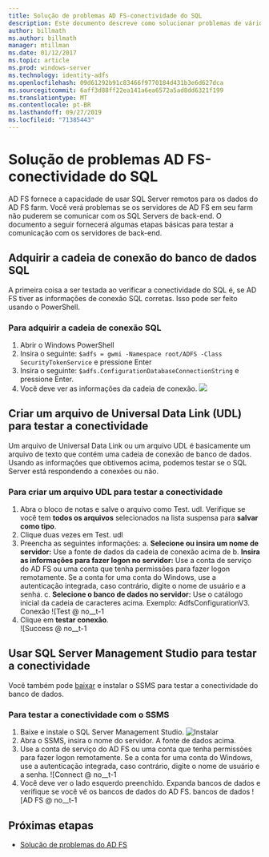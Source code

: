 ```yaml
---
title: Solução de problemas AD FS-conectividade do SQL
description: Este documento descreve como solucionar problemas de vários aspectos do AD FS
author: billmath
ms.author: billmath
manager: mtillman
ms.date: 01/12/2017
ms.topic: article
ms.prod: windows-server
ms.technology: identity-adfs
ms.openlocfilehash: 09d61292b91c83466f9770184d431b3e6d627dca
ms.sourcegitcommit: 6aff3d88ff22ea141a6ea6572a5ad8dd6321f199
ms.translationtype: MT
ms.contentlocale: pt-BR
ms.lasthandoff: 09/27/2019
ms.locfileid: "71385443"
---
```

# <a name="ad-fs-troubleshooting---sql-connectivity"></a>Solução de problemas AD FS-conectividade do SQL
AD FS fornece a capacidade de usar SQL Server remotos para os dados do AD FS farm.  Você verá problemas se os servidores de AD FS em seu farm não puderem se comunicar com os SQL Servers de back-end.  O documento a seguir fornecerá algumas etapas básicas para testar a comunicação com os servidores de back-end.

## <a name="acquire-the-sql-database-connection-string"></a>Adquirir a cadeia de conexão do banco de dados SQL
A primeira coisa a ser testada ao verificar a conectividade do SQL é, se AD FS tiver as informações de conexão SQL corretas.  Isso pode ser feito usando o PowerShell.

### <a name="to-acquire-the-sql-connection-string"></a>Para adquirir a cadeia de conexão SQL
1.  Abrir o Windows PowerShell
2. Insira o seguinte: `$adfs = gwmi -Namespace root/ADFS -Class SecurityTokenService` e pressione Enter
3. Insira o seguinte: `$adfs.ConfigurationDatabaseConnectionString` e pressione Enter.
4. Você deve ver as informações da cadeia de conexão.
![](media/ad-fs-tshoot-sql/sql2.png)

## <a name="create-a-universal-data-link-udl-file-to-test-connectivity"></a>Criar um arquivo de Universal Data Link (UDL) para testar a conectividade
Um arquivo de Universal Data Link ou um arquivo UDL é basicamente um arquivo de texto que contém uma cadeia de conexão de banco de dados.  Usando as informações que obtivemos acima, podemos testar se o SQL Server está respondendo a conexões ou não.

### <a name="to-create-a-udl-file-to-test-connectivity"></a>Para criar um arquivo UDL para testar a conectividade

1. Abra o bloco de notas e salve o arquivo como Test. udl.  Verifique se você tem **todos os arquivos** selecionados na lista suspensa para **salvar como tipo**.
2. Clique duas vezes em Test. udl
3. Preencha as seguintes informações: a. **Selecione ou insira um nome de servidor:**  Use a fonte de dados da cadeia de conexão acima de b. **Insira as informações para fazer logon no servidor:**  Use a conta de serviço do AD FS ou uma conta que tenha permissões para fazer logon remotamente.  Se a conta for uma conta do Windows, use a autenticação integrada, caso contrário, digite o nome de usuário e a senha.
    c. **Selecione o banco de dados no servidor:** Use o catálogo inicial da cadeia de caracteres acima.  Exemplo:  AdfsConfigurationV3.
   Conexão ![Test @ no__t-1
1. Clique em **testar conexão**.</br>
![Success @ no__t-1

## <a name="use-sql-server-management-studio-to-test-connectivity"></a>Usar SQL Server Management Studio para testar a conectividade
Você também pode [baixar](https://go.microsoft.com/fwlink/?linkid=864329) e instalar o SSMS para testar a conectividade do banco de dados.

### <a name="to-test-connectivity-with-ssms"></a>Para testar a conectividade com o SSMS
1. Baixe e instale o SQL Server Management Studio.
![Instalar](media/ad-fs-tshoot-sql/sql5.png)
1. Abra o SSMS, insira o nome do servidor.  A fonte de dados acima.
2. Use a conta de serviço do AD FS ou uma conta que tenha permissões para fazer logon remotamente.  Se a conta for uma conta do Windows, use a autenticação integrada, caso contrário, digite o nome de usuário e a senha.
![Connect @ no__t-1
1. Você deve ver o lado esquerdo preenchido.  Expanda bancos de dados e verifique se você vê os bancos de dados do AD FS.
bancos de dados ![AD FS @ no__t-1

## <a name="next-steps"></a>Próximas etapas

- [Solução de problemas do AD FS](ad-fs-tshoot-overview.md)
